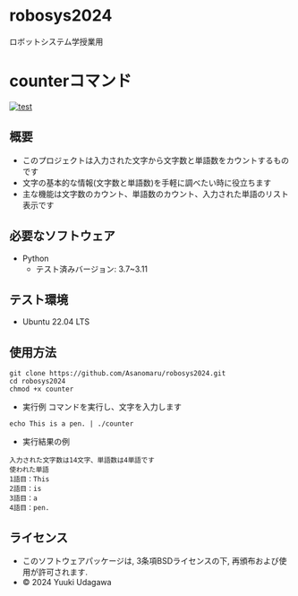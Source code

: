 # robosys2024
ロボットシステム学授業用

# counterコマンド
[![test](https://github.com/Asanomaru/robosys2024/actions/workflows/test.yml/badge.svg)](https://github.com/Asanomaru/robosys2024/actions/workflows/test.yml)

## 概要

- このプロジェクトは入力された文字から文字数と単語数をカウントするものです
- 文字の基本的な情報(文字数と単語数)を手軽に調べたい時に役立ちます
- 主な機能は文字数のカウント、単語数のカウント、入力された単語のリスト表示です

## 必要なソフトウェア
- Python
  - テスト済みバージョン: 3.7~3.11

## テスト環境
- Ubuntu 22.04 LTS

## 使用方法

```
git clone https://github.com/Asanomaru/robosys2024.git
cd robosys2024
chmod +x counter
```

- 実行例
コマンドを実行し、文字を入力します
```
echo This is a pen. | ./counter
```

- 実行結果の例
```
入力された文字数は14文字、単語数は4単語です
使われた単語
1語目：This
2語目：is
3語目：a
4語目：pen.
```

## ライセンス
   - このソフトウェアパッケージは, 3条項BSDライセンスの下, 再頒布および使用が許可されます.
   - © 2024 Yuuki Udagawa
